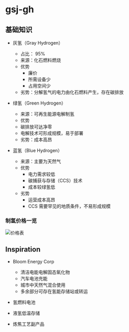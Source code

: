 # gsj-gh

## 基础知识

- 灰氢（Gray Hydrogen）
  - 占比： 95%
  - 来源：化石燃料燃烧
  - 优势
    - 廉价
    - 所需设备少
    - 占用空间少
  - 劣势：分解氢气的电力由化石燃料产生，存在碳排放

- 绿氢（Green Hydrogen）
  - 来源：可再生能源电解制氢
  - 优势
   - 碳排放可达净零
   - 电解技术可形成规模，易于部署
  - 劣势：成本高昂

- 蓝氢（Blue Hydrogen）
  - 来源：主要为天然气
  - 优势
    - 电力需求较低
    - 碳捕获与存储（CCS）技术
    - 成本较绿氢低
  - 劣势
    - 运营成本高昂
    - CCS 需要罕见的地质条件，不易形成规模

### 制氢价格一览

![价格表](https://img1.jiemian.com/jiemian/original/20220121/164273830456036700_a700xH.jpg)

## Inspiration

- Bloom Energy Corp
  - 清洁电能电解固态氧化物
  - 汽车电池充能
  - 城市中天然气混合使用
  - 多余部分可存在氢能存储站或转运

- 氢燃料电池
- 液氢低温存储
- 炼焦工艺副产品

